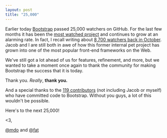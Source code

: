 ```yaml
---
layout: post
title: "25,000"
---
```


Earlier today [Bootstrap](https://getbootstrap.com/) passed 25,000 watchers on GitHub. For the last few months it has been the [most watched project](https://github.com/popular/watched) and continues to grow at an alarming rate. In fact, I recall writing about [8,700 watchers back in October](http://markdotto.com/2011/10/28/floored/). Jacob and I are still both in awe of how this former internal pet project has grown into one of the most popular front-end frameworks on the Web.

We've still got a lot ahead of us for features, refinement, and more, but we wanted to take a moment once again to thank the community for making Bootstrap the success that it is today.

Thank you. *Really*, **thank you.**

And a special thanks to the [119 contributors](http://michaeltaras.github.com/gitfaces/#/twitter/bootstrap) (not including Jacob or myself) who have committed code to Bootstrap. Without you guys, a lot of this wouldn't be possible.

Here's to the next 25,000!

<3,

[@mdo](https://twitter.com/mdo) and [@fat](https://twitter.com/fat)
